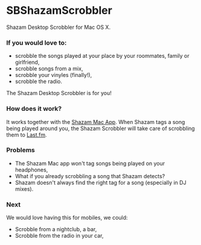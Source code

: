 SBShazamScrobbler
=================

Shazam Desktop Scrobbler for Mac OS X.

### If you would love to:

 - scrobble the songs played at your place by your roommates, family or girlfriend,
 - scrobble songs from a mix,
 - scrobble your vinyles (finally!),
 - scrobble the radio.
 
The Shazam Desktop Scrobbler is for you!

### How does it work?

It works together with the [Shazam Mac App](https://itunes.apple.com/us/app/shazam/id897118787?mt=12). When Shazam tags a song being played around you, the Shazam Scrobbler will take care of scrobbling them to [Last.fm](last.fm).

### Problems

- The Shazam Mac app won't tag songs being played on your headphones,
- What if you already scrobbling a song that Shazam detects?
- Shazam doesn't always find the right tag for a song (especially in DJ mixes).

### Next

We would love having this for mobiles, we could:
- Scrobble from a nightclub, a bar,
- Scrobble from the radio in your car,
